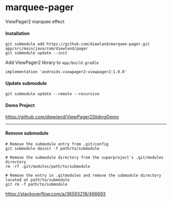# marquee-pager
ViewPager2 marquee effect

#### Installation

```
git submodule add https://github.com/diewland/marquee-pager.git app/src/main/java/com/diewland/pager
git submodule update --init
```

Add ViewPager2 library to `app/build.gradle`

```
implementation 'androidx.viewpager2:viewpager2:1.0.0'
```

#### Update submodule

```
git submodule update --remote --recursive
```

#### Demo Project

https://github.com/diewland/ViewPager2SlidingDemo

---

#### Remove submodule

```
# Remove the submodule entry from .git/config
git submodule deinit -f path/to/submodule

# Remove the submodule directory from the superproject's .git/modules directory
rm -rf .git/modules/path/to/submodule

# Remove the entry in .gitmodules and remove the submodule directory located at path/to/submodule
git rm -f path/to/submodule
```
https://stackoverflow.com/a/36593218/466693
